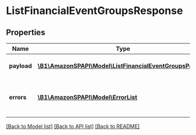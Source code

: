 # ListFinancialEventGroupsResponse

## Properties
Name | Type | Description | Notes
------------ | ------------- | ------------- | -------------
**payload** | [**\B1\AmazonSPAPI\Model\ListFinancialEventGroupsPayload**](ListFinancialEventGroupsPayload.md) | The payload for the listFinancialEventGroups operation. | [optional] 
**errors** | [**\B1\AmazonSPAPI\Model\ErrorList**](ErrorList.md) | One or more unexpected errors occurred during the listFinancialEventGroups operation. | [optional] 

[[Back to Model list]](../README.md#documentation-for-models) [[Back to API list]](../README.md#documentation-for-api-endpoints) [[Back to README]](../README.md)


